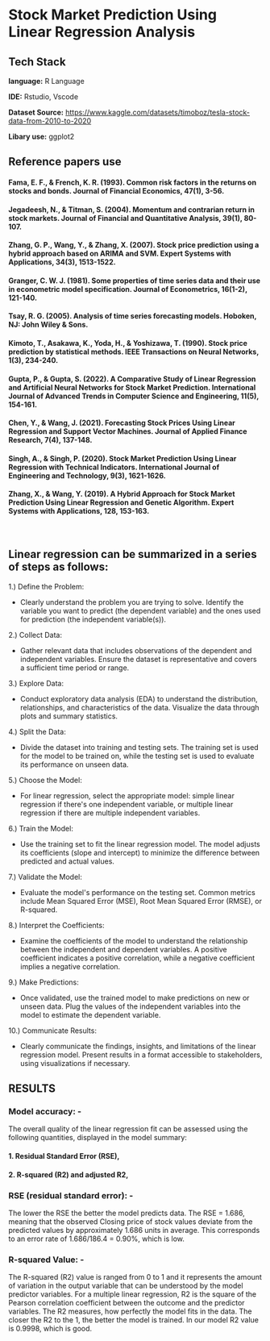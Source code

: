 
# Stock Market Prediction Using Linear Regression Analysis 




## Tech Stack

**language:** R Language

**IDE:** Rstudio, Vscode

**Dataset Source:** https://www.kaggle.com/datasets/timoboz/tesla-stock-data-from-2010-to-2020

**Libary use:** ggplot2



## Reference papers use

#### Fama, E. F., & French, K. R. (1993). Common risk factors in the returns on stocks and bonds. Journal of Financial Economics, 47(1), 3-56.

#### Jegadeesh, N., & Titman, S. (2004). Momentum and contrarian return in stock markets. Journal of Financial and Quantitative Analysis, 39(1), 80-107.

#### Zhang, G. P., Wang, Y., & Zhang, X. (2007). Stock price prediction using a hybrid approach based on ARIMA and SVM. Expert Systems with Applications, 34(3), 1513-1522.

#### Granger, C. W. J. (1981). Some properties of time series data and their use in econometric model specification. Journal of Econometrics, 16(1-2), 121-140.
#### Tsay, R. G. (2005). Analysis of time series forecasting models. Hoboken, NJ: John Wiley & Sons.
#### Kimoto, T., Asakawa, K., Yoda, H., & Yoshizawa, T. (1990). Stock price prediction by statistical methods. IEEE Transactions on Neural Networks, 1(3), 234-240.
####	Gupta, P., & Gupta, S. (2022). A Comparative Study of Linear Regression and Artificial Neural Networks for Stock Market Prediction. International Journal of Advanced Trends in Computer Science and Engineering, 11(5), 154-161.
####	Chen, Y., & Wang, J. (2021). Forecasting Stock Prices Using Linear Regression and Support Vector Machines. Journal of Applied Finance Research, 7(4), 137-148.
####	Singh, A., & Singh, P. (2020). Stock Market Prediction Using Linear Regression with Technical Indicators. International Journal of Engineering and Technology, 9(3), 1621-1626.
####	Zhang, X., & Wang, Y. (2019). A Hybrid Approach for Stock Market Prediction Using Linear Regression and Genetic Algorithm. Expert Systems with Applications, 128, 153-163.

 


 
 
 





## Linear regression can be summarized in a series of steps as follows:

1.) Define the Problem:
   - Clearly understand the problem you are trying to solve. Identify the variable you want to predict (the dependent variable) and the ones used for prediction (the independent variable(s)).

2.) Collect Data:
   - Gather relevant data that includes observations of the dependent and independent variables. Ensure the dataset is representative and covers a sufficient time period or range.

3.) Explore Data:
   - Conduct exploratory data analysis (EDA) to understand the distribution, relationships, and characteristics of the data. Visualize the data through plots and summary statistics.

4.) Split the Data:
   - Divide the dataset into training and testing sets. The training set is used for the model to be trained on, while the testing set is used to evaluate its performance on unseen data.

5.) Choose the Model:
   - For linear regression, select the appropriate model: simple linear regression if there's one independent variable, or multiple linear regression if there are multiple independent variables.

6.) Train the Model:
   - Use the training set to fit the linear regression model. The model adjusts its coefficients (slope and intercept) to minimize the difference between predicted and actual values.

7.) Validate the Model:
   - Evaluate the model's performance on the testing set. Common metrics include Mean Squared Error (MSE), Root Mean Squared Error (RMSE), or R-squared.

8.) Interpret the Coefficients:
   - Examine the coefficients of the model to understand the relationship between the independent and dependent variables. A positive coefficient indicates a positive correlation, while a negative coefficient implies a negative correlation.

9.) Make Predictions:
   - Once validated, use the trained model to make predictions on new or unseen data. Plug the values of the independent variables into the model to estimate the dependent variable.

10.) Communicate Results:
   - Clearly communicate the findings, insights, and limitations of the linear regression model. Present results in a format accessible to stakeholders, using visualizations if necessary.


## RESULTS

### Model accuracy: -
The overall quality of the linear regression fit can be assessed using the following quantities, displayed in the model summary:
#### 1. Residual Standard Error (RSE),
#### 2. R-squared (R2) and adjusted R2,

 

### RSE (residual standard error): -
The lower the RSE the better the model predicts data. The RSE = 1.686, meaning that the observed Closing price of stock values deviate from the predicted values by approximately 1.686 units in average. This corresponds to an error rate of 1.686/186.4 = 0.90%, which is low.

### R-squared Value: -
The R-squared (R2) value is ranged from 0 to 1 and it represents the amount of variation in the output variable that can be understood by the model predictor variables. For a multiple linear regression, R2 is the square of the Pearson correlation coefficient between the outcome and the predictor variables. The R2 measures, how perfectly the model fits in the data. The closer the R2 to the 1, the better the model is trained. In our model R2 value is 0.9998, which is good.


